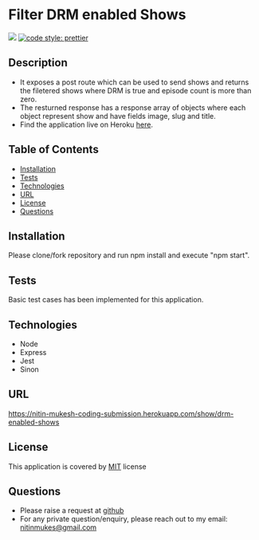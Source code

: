 # Filter DRM enabled Shows
[![](https://img.shields.io/badge/License-MIT-green)](#license)
[![code style: prettier](https://img.shields.io/badge/code_style-prettier-ff69b4.svg?style=flat-square)](https://github.com/prettier/prettier)

## Description
* It exposes a post route which can be used to send shows and returns the filetered shows where DRM is true and episode count is more than zero.
* The resturned response has a response array of objects where each object represent show and have fields image, slug and title.
* Find the application live on Heroku [here](https://nitin-mukesh-coding-submission.herokuapp.com/show/drm-enabled-shows).

## Table of Contents
* [Installation](#installation)
* [Tests](#tests)
* [Technologies](#technologies)
* [URL](#url)
* [License](#license)
* [Questions](#questions)

## Installation
Please clone/fork repository and run npm install and execute "npm start".

## Tests
Basic test cases has been implemented for this application.

## Technologies
* Node
* Express
* Jest
* Sinon

## URL
https://nitin-mukesh-coding-submission.herokuapp.com/show/drm-enabled-shows

## License
This application is covered by [MIT](./LICENSE) license

## Questions
* Please raise a request at [github](https://github.com/nitinmuk)
* For any private question/enquiry, please reach out to my email: nitinmukes@gmail.com





